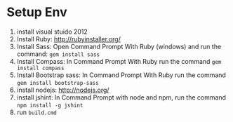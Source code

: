 Setup Env
=========

1. install visual stuido 2012
2. Install Ruby: http://rubyinstaller.org/
3. Install Sass: Open Command Prompt With Ruby (windows) and run the command: `gem install sass`
4. Install Compass: In Command Prompt With Ruby run the command `gem install compass`
5. Install Bootstrap sass: In Command Prompt With Ruby run the command `gem install bootstrap-sass`
6. install nodejs: http://nodejs.org/
7. install jshint: In Command Prompt with node and npm, run the command `npm install -g jshint`
8. run `build.cmd`